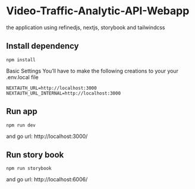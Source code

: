 # Video-Traffic-Analytic-API-Webapp

the application using refinedjs, nextjs, storybook and tailwindcss

## Install dependency

    npm install
Basic Settings
You’ll have to make the following creations to your your .env.local file

    NEXTAUTH_URL=http://localhost:3000
    NEXTAUTH_URL_INTERNAL=http://localhost:3000

## Run app

    npm run dev

and go url: http://localhost:3000/

## Run story book

    npm run storybook
and go url: http://localhost:6006/    
